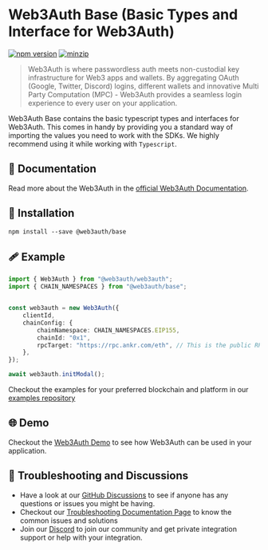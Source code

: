 # Web3Auth Base (Basic Types and Interface for Web3Auth)

[![npm version](https://img.shields.io/npm/v/@web3auth/base?label=%22%22)](https://www.npmjs.com/package/@web3auth/base/v/latest)
[![minzip](https://img.shields.io/bundlephobia/minzip/@web3auth/base?label=%22%22)](https://bundlephobia.com/result?p=@web3auth/base@latest)

> Web3Auth is where passwordless auth meets non-custodial key infrastructure for Web3 apps and wallets. By aggregating OAuth (Google, Twitter, Discord) logins, different wallets and innovative Multi Party Computation (MPC) - Web3Auth provides a seamless login experience to every user on your application.

Web3Auth Base contains the basic typescript types and interfaces for Web3Auth. This comes in handy by providing you a standard way of importing the values you need to work with the SDKs. We highly recommend using it while working with `Typescript`.

## 📖 Documentation

Read more about the Web3Auth in the [official Web3Auth Documentation](https://web3auth.io/docs/sdk/web/).

## 🔗 Installation

```shell
npm install --save @web3auth/base
```

## 🩹 Example

```ts
import { Web3Auth } from "@web3auth/web3auth";
import { CHAIN_NAMESPACES } from "@web3auth/base";


const web3auth = new Web3Auth({
    clientId,
    chainConfig: {
        chainNamespace: CHAIN_NAMESPACES.EIP155,
        chainId: "0x1",
        rpcTarget: "https://rpc.ankr.com/eth", // This is the public RPC we have added, please pass on your own endpoint while creating an app
    },
});

await web3auth.initModal();
```

Checkout the examples for your preferred blockchain and platform in our [examples repository](https://github.com/Web3Auth/examples/)

## 🌐 Demo

Checkout the [Web3Auth Demo](https://demo-app.web3auth.io/) to see how Web3Auth can be used in your application.

## 💬 Troubleshooting and Discussions

- Have a look at our [GitHub Discussions](https://github.com/Web3Auth/Web3Auth/discussions?discussions_q=sort%3Atop) to see if anyone has any questions or issues you might be having.
- Checkout our [Troubleshooting Documentation Page](https://web3auth.io/docs/troubleshooting) to know the common issues and solutions
- Join our [Discord](https://discord.gg/web3auth) to join our community and get private integration support or help with your integration.
